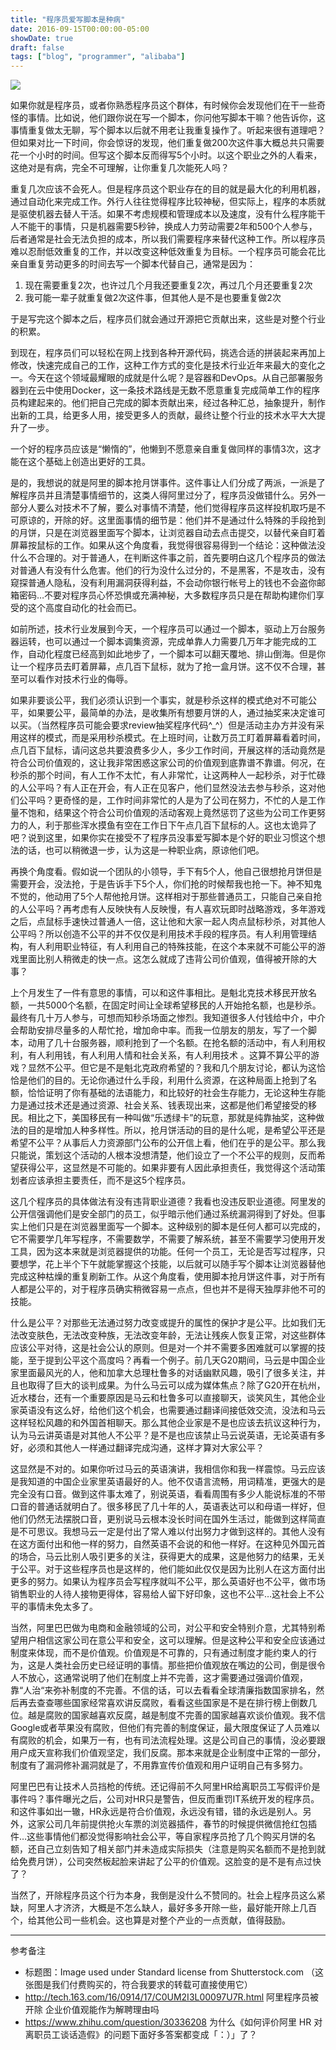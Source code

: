 ```yaml
---
title: "程序员爱写脚本是种病"
date: 2016-09-15T00:00:00-05:00
showDate: true
draft: false
tags: ["blog", "programmer", "alibaba"]
---
```


![](/images/why_programmer_love_script/title.jpeg)

如果你就是程序员，或者你熟悉程序员这个群体，有时候你会发现他们在干一些奇怪的事情。比如说，他们跟你说在写一个脚本，你问他写脚本干嘛？他告诉你，这事情重复做太无聊，写个脚本以后就不用老让我重复操作了。听起来很有道理吧？但如果对比一下时间，你会惊讶的发现，他们重复做200次这件事大概总共只需要花一个小时的时间。但写这个脚本反而得写5个小时。以这个职业之外的人看来，这绝对是有病，完全不可理解，让你重复几次能死人吗？

<!--more--> 

重复几次应该不会死人。但是程序员这个职业存在的目的就是最大化的利用机器，通过自动化来完成工作。外行人往往觉得程序比较神秘，但实际上，程序的本质就是驱使机器去替人干活。如果不考虑规模和管理成本以及速度，没有什么程序能干人不能干的事情，只是机器需要5秒钟，换成人力劳动需要2年和500个人参与，后者通常是社会无法负担的成本，所以我们需要程序来替代这种工作。所以程序员难以忍耐低效重复的工作，并以改变这种低效重复为目标。一个程序员可能会花比亲自重复劳动更多的时间去写一个脚本代替自己，通常是因为： 

1. 现在需要重复2次，也许过几个月我还要重复2次，再过几个月还要重复2次
2. 我可能一辈子就重复做2次这件事，但其他人是不是也要重复做2次

于是写完这个脚本之后，程序员们就会通过开源把它贡献出来，这些是对整个行业的积累。

到现在，程序员们可以轻松在网上找到各种开源代码，挑选合适的拼装起来再加上修改，快速完成自己的工作，这种工作方式的变化是技术行业近年来最大的变化之一。今天在这个领域最耀眼的成就是什么呢？是容器和DevOps。从自己部署服务器到在云中使用Docker，这一条技术路线是无数不愿意重复完成简单工作的程序员构建起来的。他们把自己完成的脚本贡献出来，经过各种汇总，抽象提升，制作出新的工具，给更多人用，接受更多人的贡献，最终让整个行业的技术水平大大提升了一步。

一个好的程序员应该是“懒惰的”，他懒到不愿意亲自重复做同样的事情3次，这才能在这个基础上创造出更好的工具。

是的，我想说的就是阿里的脚本抢月饼事件。这件事让人们分成了两派，一派是了解程序员并且清楚事情细节的，这类人得阿里过分了，程序员没做错什么。另外一部分人要么对技术不了解，要么对事情不清楚，他们觉得程序员这样投机取巧是不可原谅的，开除的好。这里面事情的细节是：他们并不是通过什么特殊的手段抢到的月饼，只是在浏览器里面写个脚本，让浏览器自动去点击提交，以替代亲自盯着屏幕按鼠标的工作。如果从这个角度看，我觉得很容易得到一个结论：这种做法没什么不合理的。对于普通人，在判断这件事之前，首先要明白这几个程序员的做法对普通人有没有什么危害。他们的行为没什么过分的，不是黑客，不是攻击，没有窥探普通人隐私，没有利用漏洞获得利益，不会动你银行帐号上的钱也不会盗你邮箱密码…不要对程序员心怀恐惧或充满神秘，大多数程序员只是在帮助构建你们享受的这个高度自动化的社会而已。

如前所述，技术行业发展到今天，一个程序员可以通过一个脚本，驱动上万台服务器运转，也可以通过一个脚本调集资源，完成单靠人力需要几万年才能完成的工作，自动化程度已经高到如此地步了，一个脚本可以翻天覆地、排山倒海。但是你让一个程序员去盯着屏幕，点几百下鼠标，就为了抢一盒月饼。这不仅不合理，甚至可以看作对技术行业的侮辱。

如果非要谈公平，我们必须认识到一个事实，就是秒杀这样的模式绝对不可能公平，如果要公平，最简单的办法，是收集所有想要月饼的人，通过抽奖来决定谁可以买。（当然程序员可能会要求review抽奖程序代码^_^）但是活动主办方并没有采用这样的模式，而是采用秒杀模式。在上班时间，让数万员工盯着屏幕看着时间，点几百下鼠标，请问这总共要浪费多少人，多少工作时间，开展这样的活动竟然是符合公司价值观的，这让我非常困惑这家公司的价值观到底靠谱不靠谱。何况，在秒杀的那个时间，有人工作不太忙，有人非常忙，让这两种人一起秒杀，对于忙碌的人公平吗？有人正在开会，有人正在见客户，他们显然没法去参与秒杀，这对他们公平吗？更奇怪的是，工作时间非常忙的人是为了公司在努力，不忙的人是工作量不饱和，结果这个符合公司价值观的活动客观上竟然惩罚了这些为公司工作更努力的人，利于那些浑水摸鱼有空在工作日下午点几百下鼠标的人。这也太诡异了吧？说到这里，如果你实在接受不了程序员没事爱写脚本是个好的职业习惯这个想法的话，也可以稍微退一步，认为这是一种职业病，原谅他们吧。

再换个角度看。假如说一个团队的小领导，手下有5个人，他自己很想抢月饼但是需要开会，没法抢，于是告诉手下5个人，你们抢的时候帮我也抢一下。神不知鬼不觉的，他动用了5个人帮他抢月饼。这样相对于那些普通员工，只能自己亲自抢的人公平吗？再考虑有人反映快有人反映慢，有人喜欢玩即时战略游戏，多年游戏之后，点鼠标手速快过普通人一倍，这让他和大家一起人肉点鼠标秒杀，对其他人公平吗？所以创造不公平的并不仅仅是利用技术手段的程序员。有人利用管理结构，有人利用职业特征，有人利用自己的特殊技能，在这个本来就不可能公平的游戏里面比别人稍微走的快一点。这怎么就成了违背公司价值观，值得被开除的大事？

上个月发生了一件有意思的事情，可以和这件事相比。是魁北克技术移民开放名额，一共5000个名额，在固定时间让全球希望移民的人开始抢名额，也是秒杀。最终有几十万人参与，可想而知秒杀场面之惨烈。我知道很多人付钱给中介，中介会帮助安排尽量多的人帮忙抢，增加命中率。而我一位朋友的朋友，写了一个脚本，动用了几十台服务器，顺利抢到了一个名额。在抢名额的活动中，有人利用权利，有人利用钱，有人利用人情和社会关系，有人利用技术 。这算不算公平的游戏？显然不公平。但它是不是魁北克政府希望的？我和几个朋友讨论，都认为这恰恰是他们的目的。无论你通过什么手段，利用什么资源，在这种局面上抢到了名额，恰恰证明了你有基础的法语能力，和比较好的社会生存能力，无论这种生存能力是通过技术还是通过资源、社会关系、钱表现出来，这都是他们希望接受的移民。相比之下，美国移民有一种叫做“乐透绿卡”的玩意，那就是纯靠抽奖，这种做法的目的是增加人种多样性。所以，抢月饼活动的目的是什么呢，是希望公平还是希望不公平？从事后人力资源部门公布的公开信上看，他们在乎的是公平。那么我只能说，策划这个活动的人根本没想清楚，他们设立了一个不公平的规则，反而希望获得公平，这显然是不可能的。如果非要有人因此承担责任，我觉得这个活动策划者应该承担主要责任，而不是这5个程序员。

这几个程序员的具体做法有没有违背职业道德？我看也没违反职业道德。阿里发的公开信强调他们是安全部门的员工，似乎暗示他们通过系统漏洞得到了好处。但事实上他们只是在浏览器里面写一个脚本。这种级别的脚本是任何人都可以完成的，它不需要学几年写程序，不需要数学，不需要了解系统，甚至不需要学习使用开发工具，因为这本来就是浏览器提供的功能。任何一个员工，无论是否写过程序，只要想学，花上半个下午就能掌握这个技能，以后就可以随手写个脚本让浏览器替他完成这种枯燥的重复刷新工作。从这个角度看，使用脚本抢月饼这件事，对于所有人都是公平的，对于程序员确实稍微容易一点点，但也并不是得天独厚非他不可的技能。

什么是公平？对那些无法通过努力改变或提升的属性的保护才是公平。比如我们无法改变肤色，无法改变种族，无法改变年龄，无法让残疾人恢复正常，对这些群体应该公平对待，这是社会公认的原则。但是对一个并不需要多困难就可以掌握的技能，至于提到公平这个高度吗？再看一个例子。前几天G20期间，马云是中国企业家里面最风光的人，他和加拿大总理杜鲁多的对话幽默风趣，吸引了很多关注，并且也取得了巨大的谈判成果。为什么马云可以成为媒体焦点？除了G20开在杭州，近水楼台，还有一个重要原因是马云和杜鲁多可以直接聊天，谈笑风生，其他企业家英语没有这么好，给他们这个机会，也需要通过翻译间接低效交流，没法和马云这样轻松风趣的和外国首相聊天。那么其他企业家是不是也应该去抗议这种行为，认为马云讲英语是对其他人不公平？是不是也应该禁止马云说英语，无论英语有多好，必须和其他人一样通过翻译完成沟通，这样才算对大家公平？

这显然是不对的。如果你听过马云的英语演讲，我相信你和我一样震惊。马云应该是我知道的中国企业家里英语最好的人。他不仅语言流畅，用词精准，更强大的是完全没有口音。做到这件事太难了，别说英语，看看周围有多少人能说标准的不带口音的普通话就明白了。很多移民了几十年的人，英语表达可以和母语一样好，但他们仍然无法摆脱口音，更别说马云根本没长时间在国外生活过，能做到这样简直是不可思议。我想马云一定是付出了常人难以付出努力才做到这样的。其他人没有在这方面付出和他一样的努力，自然英语不会说的和他一样好。在这种见外国元首的场合，马云比别人吸引更多的关注，获得更大的成果，这是他努力的结果，无关于公平。对于这些程序员也是这样的，他们能如此仅仅是因为比别人在这方面付出更多的努力。如果认为程序员会写程序就叫不公平，那么英语好也不公平，做市场销售职业的人待人接物更得体，容易给人留下好印象，这也不公平…这社会上不公平的事情未免太多了。

当然，阿里巴巴做为电商和金融领域的公司，对公平和安全特别介意，尤其特别希望用户相信这家公司在意公平和安全，这可以理解。但是这种公平和安全应该通过制度来体现，而不是价值观。价值观是不可靠的，只有通过制度才能约束人的行为，这是人类社会历史已经证明的事情。那些把价值观放在嘴边的公司，倒是很令人不放心，这通常说明了他们在制度上并不完善，这才需要通过强调价值观，靠“人治“来弥补制度的不完善。不信的话，可以去看看全球清廉指数国家排名，然后再去查查哪些国家经常喜欢讲反腐败，看看这些国家是不是在排行榜上倒数几位。越是腐败的国家越喜欢反腐，越是制度不完善的国家越喜欢谈价值观。我不信Google或者苹果没有腐败，但他们有完善的制度保证，最大限度保证了人员难以有腐败的机会，如果万一有，也有司法流程处理。这是公司自己的事情，没必要跟用户成天宣称我们价值观坚定，我们反腐。那本来就是企业制度中正常的一部分，制度有了漏洞修补漏洞就是了，不用靠宣传价值观和用户证明自己有多努力。

阿里巴巴有让技术人员挡枪的传统。还记得前不久阿里HR给离职员工写假评价是事件吗？事件曝光之后，公司对HR只是警告，但反而重罚IT系统开发的程序员。和这件事如出一辙，HR永远是符合价值观，永远没有错，错的永远是别人。另外，这家公司几年前提供抢火车票的浏览器插件，春节的时候提供微信抢红包插件…这些事情他们都没觉得影响社会公平，等自家程序员抢了几个购买月饼的名额，还自己立刻告知了相关部门并未造成实际损失（注意是购买名额而不是抢到就给免费月饼），公司突然板起脸来讲起了公平的价值观。这脸变的是不是有点过快了？

当然了，开除程序员这个行为本身，我倒是没什么不赞同的。社会上程序员这么紧缺，阿里人才济济，大概是不怎么缺人，最好多多开除一些，最好能开除上几百个，给其他公司一些机会。这也算是对整个产业的一点贡献，值得鼓励。

---

参考备注

* 标题图：Image used under Standard license from Shutterstock.com （这张图是我们付费购买的，符合我要求的转载可直接使用它）
* http://tech.163.com/16/0914/17/C0UM2I3L00097U7R.html 阿里程序员被开除 企业价值观能作为解聘理由吗
* https://www.zhihu.com/question/30336208 为什么《如何评价阿里 HR 对离职员工谈话造假》的问题下面好多答案都变成「：）」了？

